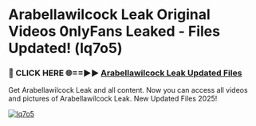 # Arabellawilcock Leak Original Videos 0nlyFans Leaked - Files Updated! (lq7o5)

<h3>🔴 CLICK HERE 🌐==►► <a href="https://tinyurl.com/x26r9saj" rel="nofollow">Arabellawilcock Leak Updated Files</a></h3>

Get Arabellawilcock Leak and all content. Now you can access all videos and pictures of Arabellawilcock Leak. New Updated Files 2025!

[![lq7o5](https://i.imgur.com/LkgZPqh.gif)](https://tinyurl.com/x26r9saj)
